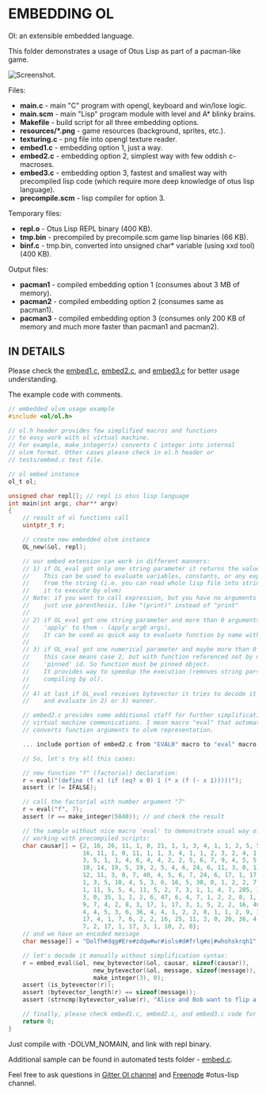 EMBEDDING OL
============

Ol: an extensible embedded language.

This folder demonstrates a usage of Otus Lisp as part of a pacman-like game.

![Screenshot.](https://raw.githubusercontent.com/yuriy-chumak/ol/gh-pages/assets/ol/pacman.png "screenshot")

Files:
* **main.c** - main "C" program with opengl, keyboard and win/lose logic.
* **main.scm** - main "Lisp" program module with level and A* blinky brains.
* **Makefile** - build script for all three embedding options.
* **resources/*.png** - game resources (background, sprites, etc.).
* **texturing.c** - png file into opengl texture reader.
* **embed1.c** - embedding option 1, just a way.
* **embed2.c** - embedding option 2, simplest way with few oddish c-macroses.
* **embed3.c** - embedding option 3, fastest and smallest way with precompiled lisp code (which require more deep knowledge of otus lisp language).
* **precompile.scm** - lisp compiler for option 3.

Temporary files:
* **repl.o** - Otus Lisp REPL binary (400 KB).
* **tmp.bin** - precompiled by precompile.scm game lisp binaries (66 KB).
* **binf.c** - tmp.bin, converted into unsigned char* variable (using xxd tool) (400 KB).

Output files:
* **pacman1** - compiled embedding option 1 (consumes about 3 MB of memory).
* **pacman2** - compiled embedding option 2 (consumes same as pacman1).
* **pacman3** - compiled embedding option 3 (consumes only 200 KB of memory and much more faster than pacman1 and pacman2).

IN DETAILS
----------

Please check the
[embed1.c](https://github.com/yuriy-chumak/ol/blob/master/samples/pacman/embed1.c),
[embed2.c](https://github.com/yuriy-chumak/ol/blob/master/samples/pacman/embed2.c), and
[embed3.c](https://github.com/yuriy-chumak/ol/blob/master/samples/pacman/embed3.c) for better usage understanding.

The example code with comments.

```c
// embedded olvm usage example
#include <ol/ol.h>

// ol.h header provides few simplified macros and functions
// to easy work with ol virtual machine.
// For example, make_integer(x) converts C integer into internal
// olvm format. Other cases please check in ol.h header or
// tests/embed.c test file.

// ol embed instance
ol_t ol;

unsigned char repl[]; // repl is otus lisp language
int main(int argc, char** argv)
{
    // result of ol functions call
    uintptr_t r;

    // create new embedded olvm instance
    OL_new(&ol, repl);

    // our embed extension can work in different manners:
    // 1) if OL_eval got only one string parameter it returns the value of this parameter.
    //    This can be used to evaluate variables, constants, or any expressions
    //    from the string (i.e. you can read whole lisp file into string and send
    //    it to execute by olvm)
    // Note: if you want to call expression, but you have no arguments
    //    just use parenthesis, like "(print)" instead of "print"
    //
    // 2) if OL_eval got one string parameter and more than 0 arguments it makes
    //    'apply' to them - (apply arg0 args),
    //    It can be used as quick way to evaluate function by name with parameters.
    //
    // 3) if OL_eval got one numerical parameter and maybe more than 0 arguments,
    //    this case means case 2, but with function referenced not by name but by
    //    'pinned' id. So function must be pinned object.
    //    It provides way to speedup the execution (removes string parsing and
    //    compiling by ol).
    //
    // 4) at last if OL_eval receives bytevector it tries to decode it as fasl object
    //    and evaluate in 2) or 3) manner.

    // embed2.c provides some additional staff for further simplification of ol
    // virtual machine communications. I mean macro "eval" that automatically
    // converts function arguments to olvm representation.

    ... include portion of embed2.c from "EVAL0" macro to "eval" macro lines ...

    // So, let's try all this cases:

    // new function "f" (factorial) declaration:
    r = eval("(define (f x) (if (eq? x 0) 1 (* x (f (- x 1)))))");
    assert (r != IFALSE);

    // call the factorial with number argument "7"
    r = eval("f", 7);
    assert (r == make_integer(5040)); // and check the result

    // the sample without nice macro 'eval' to demonstrate usual way of calling ol functions
    // working with precompiled scripts:
    char causar[] = {2, 16, 26, 11, 1, 0, 21, 1, 1, 3, 4, 1, 1, 2, 5, 5, 5, 8, 4, 5, 5, 3, 4, 8, 3, 2, 5, 3, 17, 2, 16,
                     16, 11, 1, 0, 11, 1, 1, 3, 4, 1, 1, 2, 3, 2, 4, 1, 17, 2, 16, 35, 11, 1, 0, 30, 1, 1, 2, 4, 1, 1,
                     3, 5, 1, 1, 4, 6, 4, 4, 2, 2, 5, 6, 7, 9, 4, 5, 5, 3, 4, 7, 3, 2, 5, 3, 17, 2, 16, 30, 11, 2, 0,
                     10, 14, 19, 5, 19, 2, 5, 4, 6, 24, 6, 11, 3, 0, 11, 14, 19, 6, 19, 3, 6, 4, 5, 7, 24, 7, 17, 2, 16,
                     12, 11, 3, 0, 7, 40, 4, 5, 6, 7, 24, 6, 17, 1, 17, 2, 3, 4, 2, 16, 61, 11, 1, 0, 56, 1, 1, 2, 4, 1,
                     1, 3, 5, 10, 4, 5, 3, 6, 16, 5, 30, 0, 1, 2, 2, 7, 1, 1, 4, 8, 1, 1, 5, 9, 4, 4, 2, 3, 8, 9, 3, 14,
                     1, 11, 5, 5, 4, 11, 5, 2, 7, 3, 1, 1, 4, 7, 205, 3, 2, 7, 1, 17, 1, 17, 3, 1, 3, 7, 2, 16, 40, 11,
                     3, 0, 35, 1, 1, 2, 6, 47, 6, 4, 7, 1, 2, 2, 8, 1, 1, 4, 9, 3, 6, 2, 3, 9, 4, 3, 5, 3, 1, 1, 3, 5,
                     9, 7, 4, 2, 8, 3, 17, 1, 17, 3, 1, 5, 2, 2, 16, 46, 11, 1, 0, 41, 1, 1, 3, 4, 1, 1, 4, 5, 3, 5, 2,
                     4, 4, 5, 3, 6, 36, 4, 4, 1, 2, 2, 8, 1, 1, 2, 9, 3, 5, 2, 3, 6, 3, 9, 3, 14, 1, 5, 2, 8, 3, 17, 1,
                     17, 4, 1, 7, 6, 2, 2, 16, 25, 11, 3, 0, 20, 36, 4, 6, 1, 1, 2, 7, 6, 5, 3, 3, 4, 5, 3, 9, 6, 4, 2,
                     7, 2, 17, 1, 17, 3, 1, 10, 2, 0};
    // and we have an encoded message
    char message[] = "Dolfh#dqg#Ere#zdqw#wr#iols#d#frlq#e|#whohskrqh1";

    // let's decode it manually without simplification syntax:
    r = embed_eval(&ol, new_bytevector(&ol, causar, sizeof(causar)),
                        new_bytevector(&ol, message, sizeof(message)),
                        make_integer(3), 0);
    assert (is_bytevector(r));
    assert (bytevector_length(r) == sizeof(message));
    assert (strncmp(bytevector_value(r), "Alice and Bob want to flip a coin by telephone.", sizeof(message)-1) == 0); // it's ok

    // finally, please check embed1.c, embed2.c, and embed3.c code for more usage examples
    return 0;
}
```

Just compile with -DOLVM_NOMAIN, and link with repl binary.

Additional sample can be found in automated tests folder - [embed.c](https://github.com/yuriy-chumak/ol/blob/master/tests/embed.c).

Feel free to ask questions in [Gitter Ol channel](https://gitter.im/otus-lisp/Lobby) and [Freenode](https://webchat.freenode.net/) #otus-lisp channel.